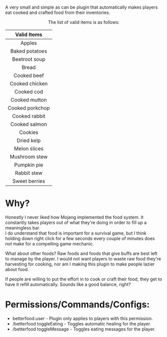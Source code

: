 A very small and simple as can be plugin that automatically makes players eat cooked and crafted food from their inventories.

<div align="center">

The list of valid items is as follows:

</div>

|    Valid Items     |
|:------------------:|
|       Apples       |
|   Baked potatoes   |
|   Beetroot soup    |
|       Bread        |
|    Cooked beef     |
|   Cooked chicken   |
|     Cooked cod     |
|   Cooked mutton    |
|  Cooked porkchop   |
|   Cooked rabbit    |
|   Cooked salmon    |
|      Cookies       |
|     Dried kelp     |
|    Melon slices    |
|   Mushroom stew    |
|    Pumpkin pie     |
|    Rabbit stew     |
|   Sweet berries    |

# Why?

Honestly I never liked how Mojang implemented the food system. It constantly takes players out of what they're doing in order to fill up a meaningless bar. 
<br>I do understand that food is important for a survival game, but I think holding down right click for a few seconds every couple of minutes does not make for a compelling game mechanic.





What about other foods?
Raw foods and foods that give buffs are best left to manage by the player. I would not want players to waste raw food they're harvesting for cooking, nor am I making this plugin to make people lazier about food. 

If people are willing to put the effort in to cook or craft their food, they get to have it refill automatically. Sounds like a good balance, right?

# Permissions/Commands/Configs:

- betterfood.user - Plugin only applies to players with this permission.
- /betterfood toggleEating - Toggles automatic healing for the player.
- /betterfood toggleMessage - Toggles eating messages for the player.